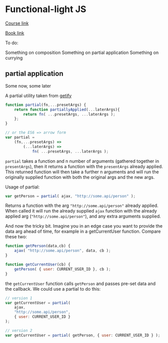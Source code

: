 # Functional-light JS

[Course link](https://frontendmasters.com/courses/functional-javascript-v2)

[Book link](https://github.com/getify/Functional-Light-JS/tree/master/manuscript)

To do:

Something on composition
Something on partial application
Something on currying

## partial application

Some now, some later

A partial utility taken from [getify](https://github.com/getify/Functional-Light-JS/blob/master/manuscript/ch3.md/#user-content-curry)

```js
function partial(fn,...presetArgs) {
    return function partiallyApplied(...laterArgs){
        return fn( ...presetArgs, ...laterArgs );
    };
}

// or the ES6 => arrow form
var partial =
    (fn,...presetArgs) =>
        (...laterArgs) =>
            fn( ...presetArgs, ...laterArgs );
```

`partial` takes a function and n number of arguments (gathered together in `presentArgs`), then it returns a function with the `presentArgs` already applied. This returned function will then take a further n arguments and will run the originally supplied function with both the original args and the new args.

Usage of partial:

```js
var getPerson = partial( ajax, "http://some.api/person" );
```

Returns a function with the arg `"http://some.api/person"` already applied. When called it will run the already supplied `ajax` function with the already applied arg (`"http://some.api/person"`), and any extra arguments supplied.

And now the tricky bit.
Imagine you in an edge case you want to provide the data arg ahead of time, for example in a getCurrentUser function. Compare these two:

```js
function getPerson(data,cb) {
    ajax( "http://some.api/person", data, cb );
}

function getCurrentUser(cb) {
    getPerson( { user: CURRENT_USER_ID }, cb );
}
```

the `getCurrentUser` function calls `getPerson` and passes pre-set data and the callback. We could use a partial to do this:

```js
// version 1
var getCurrentUser = partial(
    ajax,
    "http://some.api/person",
    { user: CURRENT_USER_ID }
);

// version 2
var getCurrentUser = partial( getPerson, { user: CURRENT_USER_ID } );
```